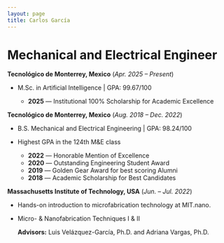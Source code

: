 ```yaml
---
layout: page
title: Carlos García
---
```


# Mechanical and Electrical Engineer

**Tecnológico de Monterrey, Mexico** (_Apr. 2025 – Present_)
- M.Sc. in Artificial Intelligence | GPA: 99.67/100

   - **2025** — Institutional 100% Scholarship for Academic Excellence

**Tecnológico de Monterrey, Mexico** (_Aug. 2018 – Dec. 2022_)
- B.S. Mechanical and Electrical Engineering | GPA: 98.24/100
- Highest GPA in the 124th M&E class

   - **2022** — Honorable Mention of Excellence
   - **2020** — Outstanding Engineering Student Award
   - **2019** — Golden Gear Award for best scoring Alumni
   - **2018** — Academic Scholarship for Best Candidates

**Massachusetts Institute of Technology, USA** (_Jun. – Jul. 2022_)
- Hands-on introduction to microfabrication technology at MIT.nano.
- Micro- & Nanofabrication Techniques I & II

   **Advisors:** Luis Velázquez-García, Ph.D. and Adriana Vargas, Ph.D. 


